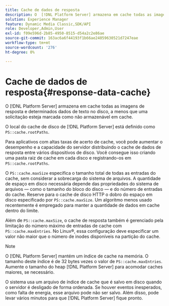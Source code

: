```yaml
---
title: Cache de dados de resposta
description: O  [!DNL Platform Server] armazena em cache todas as imagens de resposta e determinados dados de texto no disco, a menos que uma solicitação esteja marcada como não armazenável em cache.
solution: Experience Manager
feature: Dynamic Media Classic,SDK/API
role: Developer,Admin,User
exl-id: f09e596d-2b85-4950-8515-d54a2c2e86ae
source-git-commit: 163ac6a6f44193f1b66ae24059630521d7247eae
workflow-type: tm+mt
source-wordcount: '276'
ht-degree: 0%

---
```


# Cache de dados de resposta{#response-data-cache}

O [!DNL Platform Server] armazena em cache todas as imagens de resposta e determinados dados de texto no disco, a menos que uma solicitação esteja marcada como não armazenável em cache.

O local do cache de disco de [!DNL Platform Server] está definido como `PS::cache.rootPaths`.

Para aplicativos com altas taxas de acerto de cache, você pode aumentar o desempenho e a capacidade do servidor distribuindo o cache de dados de resposta entre vários dispositivos de disco. Você consegue isso criando uma pasta raiz de cache em cada disco e registrando-os em `PS::cache.rootPaths`.

O `PS::cache.maxSize` especifica o tamanho total de todas as entradas do cache, sem considerar a sobrecarga do sistema de arquivos. A quantidade de espaço em disco necessária depende das propriedades do sistema de arquivos — como o tamanho do bloco do disco — e do número de entradas do cache. Reserve para o cache de disco HTTP o dobro do espaço em disco especificado por `PS::cache.maxSize`. Um algoritmo menos usado recentemente é empregado para manter a quantidade de dados em cache dentro do limite.

Além de `PS::cache.maxSize`, o cache de resposta também é gerenciado pela limitação do número máximo de entradas de cache com `PS::cache.maxEntries`. No Linux®, essa configuração deve especificar um valor não maior que o número de inodes disponíveis na partição do cache.

>[!NOTE]
>
>O [!DNL Platform Server] mantém um índice de cache na memória. O tamanho deste índice é de 32 bytes vezes o valor de `PS::cache.maxEntries`. Aumente o tamanho do heap [!DNL Platform Server] para acomodar caches maiores, se necessário.

O sistema usa um arquivo de índice de cache que é salvo em disco quando o servidor é desligado de forma ordenada. Se houver eventos inesperados, como falta de energia, esse arquivo pode não ser salvo. Além disso, pode levar vários minutos para que [!DNL Platform Server] fique pronto.
